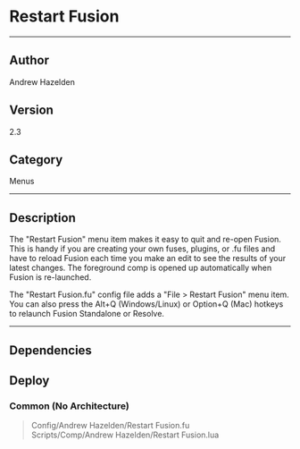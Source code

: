 # Restart Fusion
___

## Author
Andrew Hazelden

## Version
2.3

## Category
Menus

___

## Description
<p>The "Restart Fusion" menu item makes it easy to quit and re-open Fusion. This is handy if you are creating your own fuses, plugins, or .fu files and have to reload Fusion each time you make an edit to see the results of your latest changes. The foreground comp is opened up automatically when Fusion is re-launched.</p>

<p>The "Restart Fusion.fu" config file adds a "File &gt; Restart Fusion" menu item. You can also press the Alt+Q (Windows/Linux) or Option+Q (Mac) hotkeys to relaunch Fusion Standalone or Resolve.</p>

___

## Dependencies

## Deploy

### Common (No Architecture)

> Config/Andrew Hazelden/Restart Fusion.fu  
> Scripts/Comp/Andrew Hazelden/Restart Fusion.lua  
